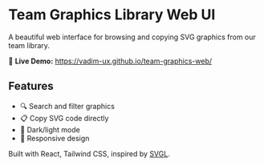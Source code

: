 # Team Graphics Library Web UI

A beautiful web interface for browsing and copying SVG graphics from our team library.

🔗 **Live Demo:** https://vadim-ux.github.io/team-graphics-web/

## Features
- 🔍 Search and filter graphics
- 📋 Copy SVG code directly 
- 🌙 Dark/light mode
- 📱 Responsive design

Built with React, Tailwind CSS, inspired by [SVGL](https://svgl.app).
